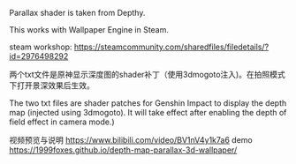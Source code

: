 Parallax shader is taken from Depthy.

This works with Wallpaper Engine in Steam.

steam workshop: https://steamcommunity.com/sharedfiles/filedetails/?id=2976498292 

两个txt文件是原神显示深度图的shader补丁（使用3dmogoto注入)。在拍照模式下打开景深效果后生效。

The two txt files are shader patches for Genshin Impact to display the depth map (injected using 3dmogoto). It will take effect after enabling the depth of field effect in camera mode.)

视频预览与说明 https://www.bilibili.com/video/BV1nV4y1k7a6
demo https://1999foxes.github.io/depth-map-parallax-3d-wallpaper/
